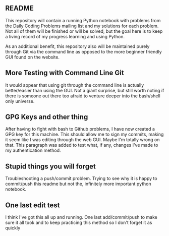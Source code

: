 ## README

This repository will contain a running Python notebook with problems from the Daily Coding Problems mailing list and my solutions for each problem. Not all of them will be finished or will be solved, but the goal here is to keep a living record of my progress learning and using Python.

As an additional benefit, this repository also will be maintained purely through Git via the command line as opposed to the more beginner friendly GUI found on the website.

## More Testing with Command Line Git

It would appear that using git through the command line is actually better/easier than using the GUI. Not a giant surprise, but still worth noting if there is someone out there too afraid to venture deeper into the bash/shell only universe.

## GPG Keys and other thing

After having to fight with bash to Github problems, I have now created a GPG key for this machine. This should allow me to sign my commits, making it seem like I was editing through the web GUI. Maybe I'm totally wrong on that. This paragraph was added to test what, if any, changes I've made to my authentication method.

## Stupid things you will forget

Troubleshooting a push/commit problem. Trying to see why it is happy to commit/push this readme but not the, infinitely more important python notebook.

## One last edit test

I think I've got this all up and running. One last add/commit/push to make sure it all took and to keep practicing this method so I don't forget it as quickly
